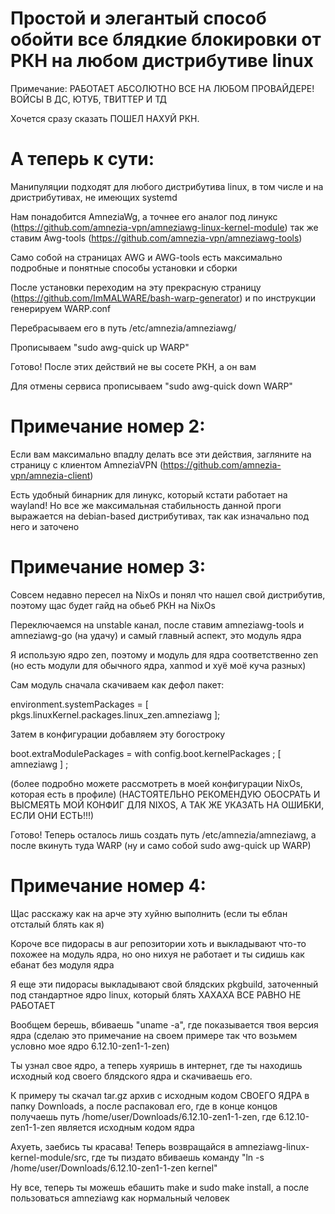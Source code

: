 # Простой и элегантый способ обойти все блядкие блокировки от РКН на любом дистрибутиве linux

Примечание: РАБОТАЕТ АБСОЛЮТНО ВСЕ НА ЛЮБОМ ПРОВАЙДЕРЕ! ВОЙСЫ В ДС, ЮТУБ, ТВИТТЕР И ТД

Хочется сразу сказать ПОШЕЛ НАХУЙ РКН. 

# А теперь к сути:

Манипуляции подходят для любого дистрибутива linux, в том числе и на дристрибутивах, не имеющих systemd 

Нам понадобится AmneziaWg, а точнее его аналог под линукс (https://github.com/amnezia-vpn/amneziawg-linux-kernel-module) 
так же ставим Awg-tools (https://github.com/amnezia-vpn/amneziawg-tools)

Само собой на страницах AWG и AWG-tools есть максимально подробные и понятные способы установки и сборки

После установки переходим на эту прекрасную страницу (https://github.com/ImMALWARE/bash-warp-generator) и по инструкции генерируем WARP.conf

Перебрасываем его в путь /etc/amnezia/amneziawg/ 

Прописываем "sudo awg-quick up WARP"

Готово! После этих действий не вы сосете РКН, а он вам 

Для отмены сервиса прописываем "sudo awg-quick down WARP"

# Примечание номер 2:

Если вам максимально впадлу делать все эти действия, загляните на страницу с клиентом AmneziaVPN (https://github.com/amnezia-vpn/amnezia-client)

Есть удобный бинарник для линукс, который кстати работает на wayland! Но все же максимальная стабильность данной проги выражается на debian-based дистрибутивах, так как изначально под него и заточено


# Примечание номер 3: 
Совсем недавно пересел на NixOs и понял что нашел свой дистрибутив, поэтому щас будет гайд на обьеб РКН на NixOs

Переключаемся на unstable канал, после ставим  amneziawg-tools и amneziawg-go (на удачу)
и самый главный аспект, это модуль ядра 

Я использую ядро zen, поэтому и модуль для ядра соответственно zen (но есть модули для обычного ядра, xanmod и хуё моё куча разных)

Сам модуль сначала скачиваем как дефол пакет: 

 environment.systemPackages = [
    pkgs.linuxKernel.packages.linux_zen.amneziawg
  ];

Затем в конфигурации добавляем эту богостроку 

boot.extraModulePackages = with config.boot.kernelPackages ; [ amneziawg ] ; 

(более подробно можете рассмотреть в моей конфигурации NixOs, которая есть в профиле)
(НАСТОЯТЕЛЬНО РЕКОМЕНДУЮ ОБОСРАТЬ И ВЫСМЕЯТЬ МОЙ КОНФИГ ДЛЯ NIXOS, А ТАК ЖЕ УКАЗАТЬ НА ОШИБКИ, ЕСЛИ ОНИ ЕСТЬ!!!)

Готово! Теперь осталось лишь создать путь /etc/amnezia/amneziawg, а после вкинуть туда WARP (ну и само собой sudo awg-quick up WARP)

# Примечание номер 4:

Щас расскажу как на арче эту хуйню выполнить (если ты еблан отсталый блять как я) 

Короче все пидорасы в aur репозитории хоть и выкладывают что-то похожее на модуль ядра, но оно нихуя не работает и ты сидишь как ебанат без модуля ядра 

Я еще эти пидорасы выкладывают свой блядских pkgbuild, заточенный под стандартное ядро linux, который блять ХАХАХА ВСЕ РАВНО НЕ РАБОТАЕТ

Вообщем берешь, вбиваешь "uname -a", где показывается твоя версия ядра (сделаю это примечание на своем примере так что возьмем условно мое ядро 6.12.10-zen1-1-zen)

Ты узнал свое ядро, а теперь хуяришь в интернет, где ты находишь исходный код своего блядского ядра и скачиваешь его. 

К примеру ты скачал tar.gz архив с исходным кодом СВОЕГО ЯДРА в папку Downloads, а после распаковал его, где в конце концов получаешь путь /home/user/Downloads/6.12.10-zen1-1-zen, где 6.12.10-zen1-1-zen является исходным кодом ядра

Ахуеть, заебись ты красава! Теперь возвращайся в amneziawg-linux-kernel-module/src, где ты пиздато вбиваешь команду "ln -s /home/user/Downloads/6.12.10-zen1-1-zen kernel"

Ну все, теперь ты можешь ебашить make и  sudo make install, а после пользоваться amneziawg как нормальный человек 
